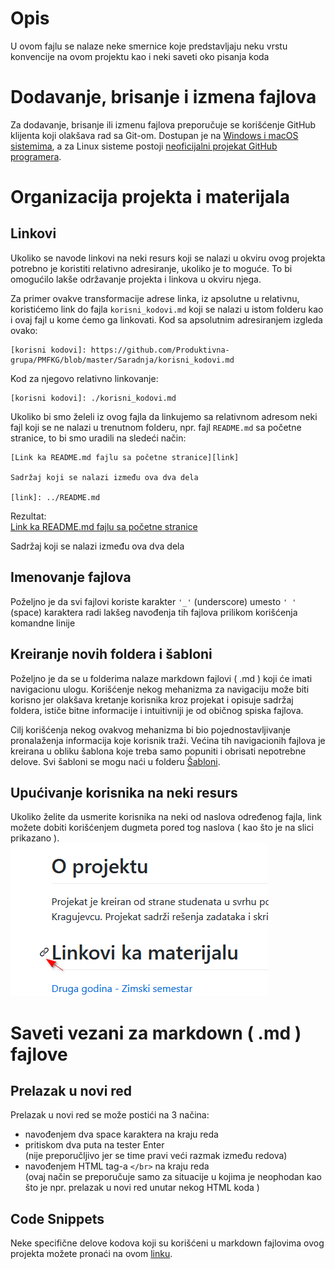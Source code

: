 # Opis
U ovom fajlu se nalaze neke smernice koje predstavljaju neku vrstu konvencije na ovom projektu kao i neki saveti oko pisanja koda

# Dodavanje, brisanje i izmena fajlova
Za dodavanje, brisanje ili izmenu fajlova preporučuje se korišćenje GitHub klijenta koji olakšava rad sa Git-om. Dostupan je na [Windows i macOS sistemima][gh client official], a za Linux sisteme postoji [neoficijalni projekat GitHub programera][gh client linux].

# Organizacija projekta i materijala
## Linkovi
Ukoliko se navode linkovi na neki resurs koji se nalazi u okviru ovog projekta potrebno je koristiti relativno adresiranje, ukoliko je to moguće. To bi omogućilo lakše održavanje projekta i linkova u okviru njega.

Za primer ovakve transformacije adrese linka, iz apsolutne u relativnu, koristićemo link do fajla `korisni_kodovi.md` koji se nalazi u istom folderu kao i ovaj fajl u kome ćemo ga linkovati. Kod sa apsolutnim adresiranjem izgleda ovako:
```
[korisni kodovi]: https://github.com/Produktivna-grupa/PMFKG/blob/master/Saradnja/korisni_kodovi.md
```
Kod za njegovo relativno linkovanje:
```
[korisni kodovi]: ./korisni_kodovi.md
```

Ukoliko bi smo želeli iz ovog fajla da linkujemo sa relativnom adresom neki fajl koji se ne nalazi u trenutnom folderu, npr. fajl `README.md` sa početne stranice, to bi smo uradili na sledeći način:
```
[Link ka README.md fajlu sa početne stranice][link]

Sadržaj koji se nalazi između ova dva dela

[link]: ../README.md
```

Rezultat:  
[Link ka README.md fajlu sa početne stranice][link]

Sadržaj koji se nalazi između ova dva dela

[link]: ../README.md


## Imenovanje fajlova
Poželjno je da svi fajlovi koriste karakter `'_'` (underscore) umesto `' '` (space) karaktera radi lakšeg navođenja tih fajlova prilikom korišćenja komandne linije

## Kreiranje novih foldera i šabloni
Poželjno je da se u folderima nalaze markdown fajlovi ( .md ) koji će imati navigacionu ulogu. Korišćenje nekog mehanizma za navigaciju može biti korisno jer olakšava kretanje korisnika kroz projekat i opisuje sadržaj foldera, ističe bitne informacije i intuitivniji je od običnog spiska fajlova. 

Cilj korišćenja nekog ovakvog mehanizma bi bio pojednostavljivanje pronalaženja informacija koje korisnik traži. Većina tih navigacionih fajlova je kreirana u obliku šablona koje treba samo popuniti i obrisati nepotrebne delove. Svi šabloni se mogu naći u folderu [Šabloni][šabloni].

## Upućivanje korisnika na neki resurs
Ukoliko želite da usmerite korisnika na neki od naslova određenog fajla, link možete dobiti korišćenjem dugmeta pored tog naslova ( kao što je na slici prikazano ).  
![Slika ikonice za link][slika]

# Saveti vezani za markdown ( .md ) fajlove
## Prelazak u novi red
Prelazak u novi red se može postići na 3 načina:  
* navođenjem dva space karaktera na kraju reda  
* pritiskom dva puta na tester Enter  
	(nije preporučljivo jer se time pravi veći razmak između redova)  
* navođenjem HTML tag-a `</br>` na kraju reda  
	(ovaj način se preporučuje samo za situacije u kojima je neophodan kao što je npr. prelazak u novi red unutar nekog HTML koda )
## Code Snippets
Neke specifične delove kodova koji su korišćeni u markdown fajlovima ovog projekta možete pronaći na ovom [linku][korisni kodovi].


[//]: # (---------------------------------------------------------)

[//]: # (-------------U ovom delu se nalaze reference-------------)

[//]: # (---------------------------------------------------------)



[slika]: ./link2cb.png
[šabloni]: ./Šabloni
[korisni kodovi]: ./korisni_kodovi.md
[gh client official]: https://desktop.github.com/ 
[gh client linux]: https://github.com/shiftkey/desktop
